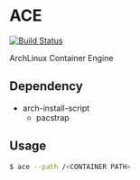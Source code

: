 # ACE

[![Build Status](https://travis-ci.org/guni973/ace.svg?branch=master)](https://travis-ci.org/guni973/ace)

ArchLinux Container Engine

## Dependency

- arch-install-script
  - pacstrap

## Usage

```bash
$ ace --path /<CONTAINER PATH>
```


